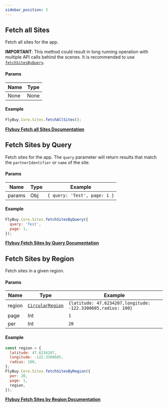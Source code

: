 ```yaml
---
sidebar_position: 3
---
```


## Fetch all Sites

Fetch all sites for the app.

**IMPORTANT**: This method could result in long running operation with multiple API calls behind the scenes. It is recommended to use [`fetchSitesByQuery`](#fetch-sites-by-query).

#### Params

| Name | Type |
| ---- | ---- |
| None | None |

#### Example

```js
FlyBuy.Core.Sites.fetchAllSites();
```

**[Flybuy Fetch all Sites Documentation](https://www.radiusnetworks.com/developers/flybuy/#/sdk-2.0/sites?id=fetch-all-sites)**

## Fetch Sites by Query

Fetch sites for the app. The `query` parameter will return results that match the `partnerIdentifier` or `name` of the site.

#### Params

| Name   | Type | Example                      |
| ------ | ---- | ---------------------------- |
| params | Obj  | `{ query: 'Test', page: 1 }` |

#### Example

```js
FlyBuy.Core.Sites.fetchSitesByQuery({
  query: 'Test',
  page: 1,
});
```

**[Flybuy Fetch Sites by Query Documentation](https://www.radiusnetworks.com/developers/flybuy/#/sdk-2.0/sites?id=fetch-sites)**

## Fetch Sites by Region

Fetch sites in a given region.

#### Params

| Name   | Type                                        | Example                                                      |
| ------ | ------------------------------------------- | ------------------------------------------------------------ |
| region | [`CircularRegion`](../Types/CircularRegion) | `{latitude: 47.6234207,longitude: -122.3300605,radius: 100}` |
| page   | Int                                         | `1`                                                          |
| per    | Int                                         | `20`                                                         |

#### Example

```js
const region = {
  latitude: 47.6234207,
  longitude: -122.3300605,
  radius: 100,
};
FlyBuy.Core.Sites.fetchSitesByRegion({
  per: 20,
  page: 1,
  region,
});
```

**[Flybuy Fetch Sites by Region Documentation](https://www.radiusnetworks.com/developers/flybuy/#/sdk-2.0/sites?id=fetch-sites-in-region)**
